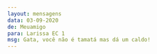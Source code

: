 ```yaml
---
layout: mensagens
data: 03-09-2020
de: Meuamigo
para: Larissa EC 1
msg: Gata, você não é tamatá mas dá um caldo!
---
```

